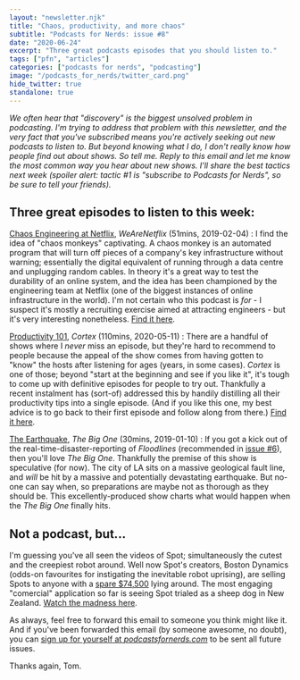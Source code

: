 ```yaml
---
layout: "newsletter.njk"
title: "Chaos, productivity, and more chaos"
subtitle: "Podcasts for Nerds: issue #8"
date: "2020-06-24"
excerpt: "Three great podcasts episodes that you should listen to."
tags: ["pfn", "articles"]
categories: ["podcasts for nerds", "podcasting"]
image: "/podcasts_for_nerds/twitter_card.png"
hide_twitter: true
standalone: true
---
```


*We often hear that "discovery" is the biggest unsolved problem in podcasting. I'm trying to address that problem with this newsletter, and the very fact that you've subscribed means you're actively seeking out new podcasts to listen to. But beyond knowing what _I_ do, I don't really know how people find out about shows. So tell me. Reply to this email and let me know the most common way you hear about new shows. I'll share the best tactics next week (spoiler alert: tactic #1 is "subscribe to Podcasts for Nerds", so be sure to tell your friends).*

## Three great episodes to listen to this week:

[Chaos Engineering at Netflix](http://weare.netflix.net/), *WeAreNetflix* (51mins, 2019-02-04)
: I find the idea of "chaos monkeys" captivating. A chaos monkey is an automated program that will turn off pieces of a company's key infrastructure without warning; essentially the digital equivalent of running through a data centre and unplugging random cables. In theory it's a great way to test the durability of an online system, and the idea has been championed by the engineering team at Netflix (one of the biggest instances of online infrastructure in the world). I'm not certain who this podcast is _for_ - I suspect it's mostly a recruiting exercise aimed at attracting engineers - but it's very interesting nonetheless. [Find it here](http://weare.netflix.net/).

[Productivity 101](https://www.relay.fm/cortex/101), *Cortex* (110mins, 2020-05-11)
: There are a handful of shows where I *never* miss an episode, but they're hard to recommend to people because the appeal of the show comes from having gotten to "know" the hosts after listening for ages (years, in some cases). *Cortex* is one of those; beyond "start at the beginning and see if you like it", it's tough to come up with definitive episodes for people to try out. Thankfully a recent instalment has (sort-of) addressed this by handily distilling all their productivity tips into a single episode. (And if you like this one, my best advice is to go back to their first episode and follow along from there.) [Find it here](https://www.relay.fm/cortex/101).

[The Earthquake](https://www.npr.org/podcasts/674580962/the-big-one-your-survival-guide), *The Big One* (30mins, 2019-01-10)
: If you got a kick out of the real-time-disaster-reporting of *Floodlines* (recommended in [issue #6](https://tomhazledine.com/podcasts-for-nerds/06-wet-loud-better/)), then you'll love *The Big One*. Thankfully the premise of this show is speculative (for now). The city of LA sits on a massive geological fault line, and *will* be hit by a massive and potentially devastating earthquake. But no-one can say when, so preparations are maybe not as thorough as they should be. This excellently-produced show charts what would happen when the *The Big One* finally hits.

## Not a podcast, but...

I'm guessing you've all seen the videos of Spot; simultaneously the cutest and the creepiest robot around. Well now Spot's creators, Boston Dynamics (odds-on favourites for instigating the inevitable robot uprising), are selling Spots to anyone with a [spare $74,500](https://www.theverge.com/21292684/boston-dynamics-spot-robot-on-sale-price) lying around. The most engaging "comercial" application so far is seeing Spot trialed as a sheep dog in New Zealand. [Watch the madness here](https://www.youtube.com/watch?v=gD7K6-q-o50).

As always, feel free to forward this email to someone you think might like it. And if you've been forwarded this email (by someone awesome, no doubt), you can [sign up for yourself at *podcastsfornerds.com*](https://podcastsfornerds.com/) to be sent all future issues.

Thanks again,
Tom.